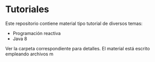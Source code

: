 # Tutoriales
Este repositorio contiene material tipo tutorial de diversos temas:
* Programación reactiva
* Java 8

Ver la carpeta correspondiente para detalles.  El material está escrito empleando archivos m


<!--stackedit_data:
eyJoaXN0b3J5IjpbMTM2NjY4MjkyMV19
-->